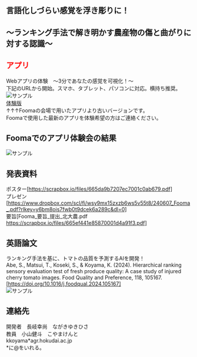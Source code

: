 ## 言語化しづらい感覚を浮き彫りに！ <br>
## 〜ランキング手法で解き明かす農産物の傷と曲がりに対する認識〜 <br>
## <span style="color: red; ">アプリ</span><br>
Webアプリの体験　〜3分であなたの感覚を可視化！〜<br>
下記のURLから開始。スマホ、タブレット、パソコンに対応。横持ち推奨。<br>
![サンプル](https://scrapbox.io/files/666050421ddb42001c10f025.png "サンプル")<br>
[体験版](https://tomatoa20-7uvitbfjtrlqyrenfus9wz.streamlit.app/])<br>
↑↑↑Foomaの会場で用いたアプリより古いバージョンです。<br>
Foomaで使用した最新のアプリを体験希望の方はご連絡ください。<br>

## Foomaでのアプリ体験会の結果<br>
![サンプル](https://scrapbox.io/files/66643a440d374b001dd7d1c3.png "サンプル")<br>

## 発表資料<br>
ポスター[https://scrapbox.io/files/665da9b7207ec7001c0ab679.pdf]<br>
プレゼン[https://www.dropbox.com/scl/fi/wsy9mx15zxzb6ws5v55t8/240607_Fooma_.pdf?rlkey=y6bm8ois7fwb0t9dcek6a289c&dl=0]<br>
要旨[Fooma_要旨_提出_北大農.pdf https://scrapbox.io/files/665ef441e85870001d4a91f3.pdf]<br>

## 英語論文<br>
ランキング手法を基に、トマトの品質を予測するAIを開発！<br>
Abe, S., Matsui, T., Koseki, S., & Koyama, K. (2024). Hierarchical ranking sensory evaluation test of fresh produce quality: A case study of injured cherry tomato images. Food Quality and Preference, 118, 105167.<br>
[https://doi.org/10.1016/j.foodqual.2024.105167]<br>
![サンプル](https://scrapbox.io/files/665dfd83a2ed2c001c963b19.png "サンプル")<br>


## 連絡先 <br>
開発者　長岐幸尚　ながきゆきひさ<br>
教員　小山健斗　こやまけんと<br>
kkoyama*agr.hokudai.ac.jp<br>
*に@をいれる。<br>
